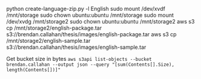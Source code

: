 python create-language-zip.py -l English
sudo mount /dev/xvdf /mnt/storage
sudo chown ubuntu:ubuntu /mnt/storage
sudo mount /dev/xvdg /mnt/storage2
sudo chown ubuntu:ubuntu /mnt/storage2
aws s3 cp /mnt/storage2/english-package.tar s3://brendan.callahan/thesis/images/english-package.tar
aws s3 cp /mnt/storage2/english-sample.tar s3://brendan.callahan/thesis/images/english-sample.tar

Get bucket size in bytes `aws s3api list-objects --bucket brendan.callahan --output json --query "[sum(Contents[].Size), length(Contents[])]"`

